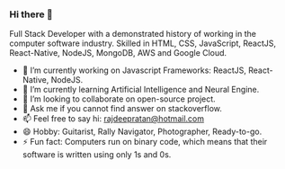 ### Hi there 👋

Full Stack Developer with a demonstrated history of working in the computer software industry. Skilled in HTML, CSS, JavaScript, ReactJS, React-Native, NodeJS, MongoDB, AWS and Google Cloud.

- 🔭 I’m currently working on Javascript Frameworks: ReactJS, React-Native, NodeJS.
- 🌱 I’m currently learning Artificial Intelligence and Neural Engine.
- 👯 I’m looking to collaborate on open-source project.
- 💬 Ask me if you cannot find answer on stackoverflow.
- 📫 Feel free to say hi: rajdeepratan@hotmail.com
- 😄 Hobby: Guitarist, Rally Navigator, Photographer, Ready-to-go.
- ⚡ Fun fact: Computers run on binary code, which means that their software is written using only 1s and 0s.
